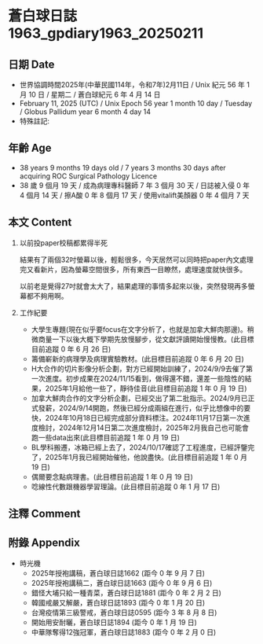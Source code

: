 [_metadata_:encoding]: - "utf-8"
[_metadata_:language]: - "zh-Hant-TW"
[_metadata_:fileformat]: - "markdown"
[_metadata_:MIME_type]: - "text/plain"
[_metadata_:markdown_version]: - "commonmark version 0.30"
[_metadata_:markdown_spec]: - "https://spec.commonmark.org/0.30/"

# 蒼白球日誌1963_gpdiary1963_20250211 #

## 日期 Date ##

* 世界協調時間2025年(中華民國114年，令和7年)2月11日 / Unix 紀元 56 年 1 月 10 日 / 星期二 / 蒼白球紀元 6 年 4 月 14 日
* February 11, 2025 (UTC) / Unix Epoch 56 year 1 month 10 day / Tuesday / Globus Pallidum year 6 month 4 day 14
* 特殊註記:

## 年齡 Age ##

* 38 years 9 months 19 days old / 7 years 3 months 30 days after acquiring ROC Surgical Pathology Licence
* 38 歲 9 個月 19 天 / 成為病理專科醫師 7 年 3 個月 30 天 / 日誌被入侵 0 年 4 個月 14 天 / 擦A酸 0 年 8 個月 17 天 / 使用vitalift美顏器 0 年 4 個月 7 天

## 本文 Content ##

1. 以前投paper校稿都累得半死

    結果有了兩個32吋螢幕以後，輕鬆很多，今天居然可以同時把paper內文處理完又看新片，因為螢幕空間很多，所有東西一目瞭然，處理速度就快很多。

    以前老是覺得27吋就會太大了，結果處理的事情多起來以後，突然發現再多螢幕都不夠用啊。

2. 工作紀要

    - 大學生專題(現在似乎要focus在文字分析了，也就是加拿大鮮肉那邊)。稍微商量一下以後大概下學期先放慢腳步，從文獻評讀開始慢慢教。(此目標目前追蹤 0 年 6 月 26 日)
    - 籌備嶄新的病理學及病理實驗教材。(此目標目前追蹤 0 年 6 月 20 日)
    - H大合作的切片影像分析企劃，對方已經開始訓練了，2024/9/9去催了第一次進度。初步成果在2024/11/15看到，做得還不錯，還差一些陰性的結果，2025年1月給他一些了，靜待佳音(此目標目前追蹤 1 年 0 月 19 日)
    - 加拿大鮮肉合作的文字分析企劃，已經交出了第二批指示。2024/9月已正式發薪，2024/9/14開跑，然後已經分成兩組在進行，似乎比想像中的要快，2024年10月18日已經完成部分資料標注。2024年11月17日第一次進度檢討，2024年12月14日第二次進度檢討，2025年2月我自己也可能會跑一些data出來(此目標目前追蹤 1 年 0 月 19 日)
    - BL學科搬遷，冰箱已經上去了，2024/10/17確認了工程進度，已經評鑒完了，2025年1月我已經開始催他，他說盡快。(此目標目前追蹤 1 年 0 月 19 日)
    - 偶爾要念點病理書。(此目標目前追蹤 1 年 0 月 19 日)
    - 唸線性代數跟機器學習理論。(此目標目前追蹤 0 年 1 月 17 日)

## 注釋 Comment ##


## 附錄 Appendix ##

* 時光機
    - 2025年授袍講稿，蒼白球日誌1662 (距今 0 年 9 月 7 日)
    - 2025年授袍講稿二，蒼白球日誌1663 (距今 0 年 9 月 6 日)
    - 錯怪大埔只給一種青菜，蒼白球日誌1881 (距今 0 年 2 月 2 日)
    - 韓國戒嚴又解嚴，蒼白球日誌1893 (距今 0 年 1 月 20 日)
    - 台灣疫情第三級警戒，蒼白球日誌0595 (距今 3 年 8 月 8 日)
    - 開始用安耐曬，蒼白球日誌1894 (距今 0 年 1 月 19 日)
    - 中華隊奪得12強冠軍，蒼白球日誌1883 (距今 0 年 2 月 0 日)
